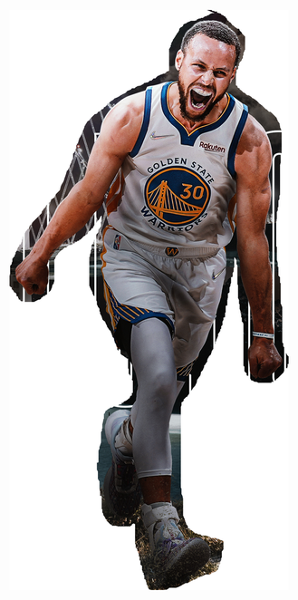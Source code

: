 
![image alt](https://github.com/saisairepo/nginx-minikube/blob/7fb65b7d7a0649edbd06fb315f6310dfb0137652/steph.png)


